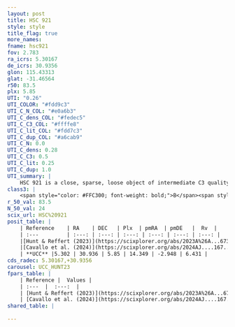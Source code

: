 ```yaml
---
layout: post
title: HSC 921
style: style
title_flag: true
more_names: 
fname: hsc921
fov: 2.783
ra_icrs: 5.30167
de_icrs: 30.9356
glon: 115.43313
glat: -31.46564
r50: 83.5
plx: 5.85
UTI: "0.26"
UTI_COLOR: "#fdd9c3"
UTI_C_N_COL: "#e0a6b3"
UTI_C_dens_COL: "#fedec5"
UTI_C_C3_COL: "#ffffe8"
UTI_C_lit_COL: "#fdd7c3"
UTI_C_dup_COL: "#a6cab9"
UTI_C_N: 0.0
UTI_C_dens: 0.28
UTI_C_C3: 0.5
UTI_C_lit: 0.25
UTI_C_dup: 1.0
UTI_summary: |
    HSC 921 is a close, sparse, loose object of intermediate C3 quality. It was recently reported in the literature.<br><br><span style="color: #99180f; font-weight: bold;">Warning: </span>contains less than 25 stars with <i>P>0.5</i> estimated.
class3: |
    <span style="color: #FFC300; font-weight: bold;">B</span><span style="color: #FFC300; font-weight: bold;">B</span>
r_50_val: 83.5
N_50_val: 24
scix_url: HSC%20921
posit_table: |
    | Reference    | RA    | DEC   | Plx  | pmRA  | pmDE   |  Rv  |
    | :---         | :---: | :---: | :---: | :---: | :---: | :---: |
    |[Hunt & Reffert (2023)](https://scixplorer.org/abs/2023A%26A...673A.114H) | 5.514 | 30.88 | 5.755 | 14.005 | -2.698 | 2.341 |
    |[Cavallo et al. (2024)](https://scixplorer.org/abs/2024AJ....167...12C) | 3.965 | 31.658 | 5.78 | -- | -- | -- |
    | **UCC** |5.302 | 30.936 | 5.85 | 14.349 | -2.948 | 6.431 | 
cds_radec: 5.30167,+30.9356
carousel: UCC_HUNT23
fpars_table: |
    | Reference |  Values |
    | :---  |  :---:  |
    | [Hunt & Reffert (2023)](https://scixplorer.org/abs/2023A%26A...673A.114H) | `AV50=0.109, diffAV50=0.551, MOD50=6.202, logAge50=7.635` |
    | [Cavallo et al. (2024)](https://scixplorer.org/abs/2024AJ....167...12C) | `AV50=0.3, dMod50=6.14, logAge50=7.25, [Fe/H]50=0.0` |
shared_table: |
    
---
```

